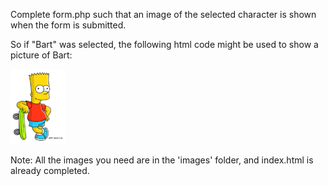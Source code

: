 Complete form.php such that an image of the selected character is shown when the form is submitted.

So if "Bart" was selected, the following html code might be used to show a picture of Bart:

<img src="images/bart.png" />

Note: All the images you need are in the 'images' folder, and index.html is already completed.
